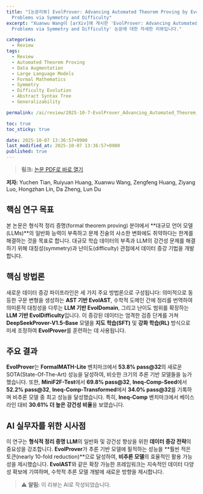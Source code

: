 ```yaml
---
title: "[논문리뷰] EvolProver: Advancing Automated Theorem Proving by Evolving Formalized
  Problems via Symmetry and Difficulty"
excerpt: "Xuanwu Wang이 [arXiv]에 게시한 'EvolProver: Advancing Automated Theorem Proving by Evolving Formalized
  Problems via Symmetry and Difficulty' 논문에 대한 자세한 리뷰입니다."

categories:
  - Review
tags:
  - Review
  - Automated Theorem Proving
  - Data Augmentation
  - Large Language Models
  - Formal Mathematics
  - Symmetry
  - Difficulty Evolution
  - Abstract Syntax Tree
  - Generalizability

permalink: /ai/review/2025-10-7-EvolProver_Advancing_Automated_Theorem_Proving_by_Evolving_Formalized_Problems_via_Symmetry_and_Difficulty/

toc: true
toc_sticky: true

date: 2025-10-07 13:36:57+0900
last_modified_at: 2025-10-07 13:36:57+0900
published: true
---
```

> **링크:** [논문 PDF로 바로 열기](https://arxiv.org/abs/2510.00732)

**저자:** Yuchen Tian, Ruiyuan Huang, Xuanwu Wang, Zengfeng Huang, Ziyang Luo, Hongzhan Lin, Da Zheng, Lun Du



## 핵심 연구 목표
본 논문은 형식적 정리 증명(formal theorem proving) 분야에서 **대규모 언어 모델(LLMs)**의 일반화 능력이 부족하고 문제 진술의 사소한 변화에도 취약하다는 한계를 해결하는 것을 목표로 합니다. 대규모 학습 데이터의 부족과 LLM의 강건성 문제를 해결하기 위해 대칭성(symmetry)과 난이도(difficulty) 관점에서 데이터 증강 기법을 개발합니다.

## 핵심 방법론
새로운 데이터 증강 파이프라인은 세 가지 주요 방법론으로 구성됩니다: 의미적으로 동등한 구문 변형을 생성하는 **AST 기반 EvolAST**, 수학적 도메인 간에 정리를 번역하여 의미론적 대칭성을 다루는 **LLM 기반 EvolDomain**, 그리고 난이도 범위를 확장하는 **LLM 기반 EvolDifficulty**입니다. 이 증강된 데이터는 엄격한 검증 단계를 거쳐 **DeepSeekProver-V1.5-Base** 모델을 **지도 학습(SFT)** 및 **강화 학습(RL)** 방식으로 미세 조정하여 **EvolProver**를 훈련하는 데 사용됩니다.

## 주요 결과
**EvolProver**는 **FormalMATH-Lite** 벤치마크에서 **53.8% pass@32**의 새로운 SOTA(State-Of-The-Art) 성능을 달성하여, 비슷한 크기의 추론 기반 모델들을 능가했습니다. 또한, **MiniF2F-Test**에서 **69.8% pass@32**, **Ineq-Comp-Seed**에서 **52.2% pass@32**, **Ineq-Comp-Transformed**에서 **34.0% pass@32**를 기록하며 비추론 모델 중 최고 성능을 달성했습니다. 특히, **Ineq-Comp** 벤치마크에서 베이스라인 대비 **30.61% 더 높은 강건성 비율**을 보였습니다.

## AI 실무자를 위한 시사점
이 연구는 **형식적 정리 증명 LLM**의 일반화 및 강건성 향상을 위한 **데이터 증강 전략**의 중요성을 강조합니다. **EvolProver**가 추론 기반 모델에 필적하는 성능을 **훨씬 적은 토큰(nearly 10-fold reduction)**으로 달성하여, **비추론 모델**의 효율적인 활용 가능성을 제시했습니다. **EvolAST**와 같은 확장 가능한 프레임워크는 지속적인 데이터 다양성 확보에 기여하며, 수학적 추론 모델 개발에 새로운 방향을 제시합니다.

> ⚠️ **알림:** 이 리뷰는 AI로 작성되었습니다.